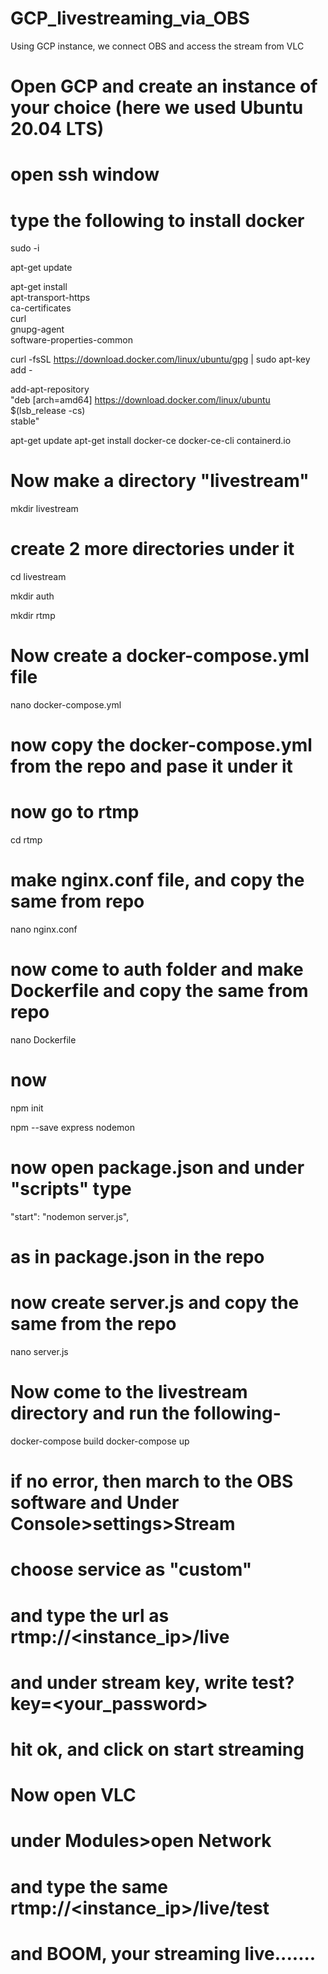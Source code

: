# GCP_livestreaming_via_OBS
Using GCP instance, we connect OBS and access the stream from VLC

# Open GCP and create an instance of your choice (here we used Ubuntu 20.04 LTS)

# open ssh window

# type the following to install docker 

sudo -i

apt-get update

apt-get install \
apt-transport-https \
ca-certificates \
curl \
gnupg-agent \
software-properties-common

curl -fsSL https://download.docker.com/linux/ubuntu/gpg | sudo apt-key add -

add-apt-repository \
"deb [arch=amd64] https://download.docker.com/linux/ubuntu \
$(lsb_release -cs) \
stable"

apt-get update
apt-get install docker-ce docker-ce-cli containerd.io

# Now make a directory "livestream"

mkdir livestream

# create 2 more directories under it

cd livestream

mkdir auth

mkdir rtmp

# Now create a docker-compose.yml file 

nano docker-compose.yml

# now copy the docker-compose.yml from the repo and pase it under it

# now go to rtmp

cd rtmp

# make nginx.conf file, and copy the same from repo

nano nginx.conf


# now come to auth folder and make Dockerfile and copy the same from repo

nano Dockerfile

# now 

npm init

npm --save express nodemon

# now open package.json and under "scripts" type

"start": "nodemon server.js",

# as in package.json in the repo

# now create server.js and copy the same from the repo

nano server.js

# Now come to the livestream directory and run the following-

docker-compose build
docker-compose up

# if no error, then march to the OBS software and Under Console>settings>Stream

# choose service as "custom"
# and type the url as rtmp://<instance_ip>/live
# and under stream key, write  test?key=<your_password>

# hit ok, and click on start streaming


# Now open VLC
# under Modules>open Network

# and type the same rtmp://<instance_ip>/live/test

# and BOOM, your streaming live.......


